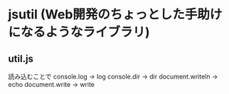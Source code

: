 # jsutil (Web開発のちょっとした手助けになるようなライブラリ)

## util.js

読み込むことで
console.log → log
console.dir → dir
document.writeln → echo
document.write → write
